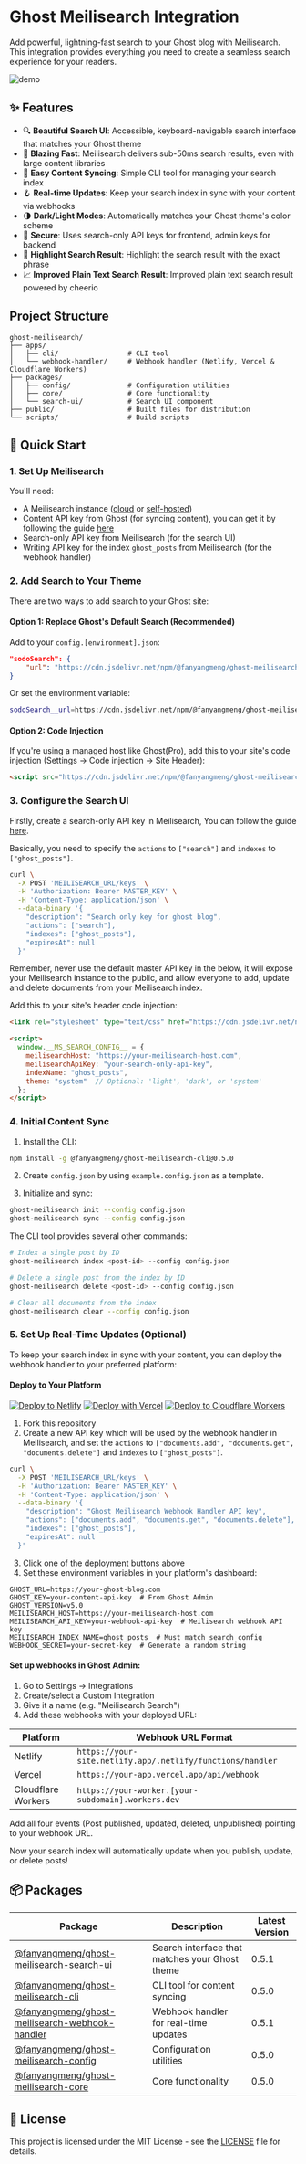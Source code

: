 # Ghost Meilisearch Integration

Add powerful, lightning-fast search to your Ghost blog with Meilisearch. This integration provides everything you need to create a seamless search experience for your readers.

![demo](static/images/demo0.5.0.gif)

## ✨ Features

- 🔍 **Beautiful Search UI**: Accessible, keyboard-navigable search interface that matches your Ghost theme
- 🚀 **Blazing Fast**: Meilisearch delivers sub-50ms search results, even with large content libraries
- 🤖 **Easy Content Syncing**: Simple CLI tool for managing your search index
- 🪝 **Real-time Updates**: Keep your search index in sync with your content via webhooks
- 🌗 **Dark/Light Modes**: Automatically matches your Ghost theme's color scheme
- 🔐 **Secure**: Uses search-only API keys for frontend, admin keys for backend
- 🍭 **Highlight Search Result**: Highlight the search result with the exact phrase
- 📈 **Improved Plain Text Search Result**: Improved plain text search result powered by cheerio

## Project Structure

```
ghost-meilisearch/
├── apps/
│   ├── cli/                 # CLI tool
│   └── webhook-handler/     # Webhook handler (Netlify, Vercel & Cloudflare Workers)
├── packages/
│   ├── config/              # Configuration utilities
│   ├── core/                # Core functionality
│   └── search-ui/           # Search UI component
├── public/                  # Built files for distribution
└── scripts/                 # Build scripts
```

## 🚀 Quick Start

### 1. Set Up Meilisearch

You'll need:
- A Meilisearch instance ([cloud](https://cloud.meilisearch.com) or [self-hosted](https://docs.meilisearch.com/learn/getting_started/installation.html))
- Content API key from Ghost (for syncing content), you can get it by following the guide [here](https://ghost.org/docs/content-api/)
- Search-only API key from Meilisearch (for the search UI)
- Writing API key for the index `ghost_posts` from Meilisearch (for the webhook handler)

### 2. Add Search to Your Theme

There are two ways to add search to your Ghost site:

#### Option 1: Replace Ghost's Default Search (Recommended)

Add to your `config.[environment].json`:
```json
"sodoSearch": {
    "url": "https://cdn.jsdelivr.net/npm/@fanyangmeng/ghost-meilisearch-search-ui@0.5.0/dist/search.min.js"
}
```

Or set the environment variable:
```bash
sodoSearch__url=https://cdn.jsdelivr.net/npm/@fanyangmeng/ghost-meilisearch-search-ui@0.5.0/dist/search.min.js
```

#### Option 2: Code Injection

If you're using a managed host like Ghost(Pro), add this to your site's code injection (Settings → Code injection → Site Header):

```html
<script src="https://cdn.jsdelivr.net/npm/@fanyangmeng/ghost-meilisearch-search-ui@0.5.0/dist/search.min.js"></script>
```

### 3. Configure the Search UI

Firstly, create a search-only API key in Meilisearch, You can follow the guide [here](https://www.meilisearch.com/docs/reference/api/keys#create-a-key).

Basically, you need to specify the `actions` to `["search"]` and `indexes` to `["ghost_posts"]`.

```bash
curl \
  -X POST 'MEILISEARCH_URL/keys' \
  -H 'Authorization: Bearer MASTER_KEY' \
  -H 'Content-Type: application/json' \
  --data-binary '{
    "description": "Search only key for ghost blog",
    "actions": ["search"],
    "indexes": ["ghost_posts"],
    "expiresAt": null
  }'
```

Remember, never use the default master API key in the below, it will expose your Meilisearch instance to the public, and allow everyone to add, update and delete documents from your Meilisearch index.

Add this to your site's header code injection:

```html
<link rel="stylesheet" type="text/css" href="https://cdn.jsdelivr.net/npm/@fanyangmeng/ghost-meilisearch-search-ui@0.5.0/dist/styles.css">

<script>
  window.__MS_SEARCH_CONFIG__ = {
    meilisearchHost: "https://your-meilisearch-host.com",
    meilisearchApiKey: "your-search-only-api-key",
    indexName: "ghost_posts",
    theme: "system"  // Optional: 'light', 'dark', or 'system'
  };
</script>
```

### 4. Initial Content Sync

1. Install the CLI:
```bash
npm install -g @fanyangmeng/ghost-meilisearch-cli@0.5.0
```

2. Create `config.json` by using `example.config.json` as a template.

3. Initialize and sync:
```bash
ghost-meilisearch init --config config.json
ghost-meilisearch sync --config config.json
```

The CLI tool provides several other commands:

```bash
# Index a single post by ID
ghost-meilisearch index <post-id> --config config.json

# Delete a single post from the index by ID
ghost-meilisearch delete <post-id> --config config.json

# Clear all documents from the index
ghost-meilisearch clear --config config.json
```

### 5. Set Up Real-Time Updates (Optional)

To keep your search index in sync with your content, you can deploy the webhook handler to your preferred platform:

#### Deploy to Your Platform

[![Deploy to Netlify](https://www.netlify.com/img/deploy/button.svg)](https://app.netlify.com/start/deploy?repository=https://github.com/mfydev/ghost-meilisearch)
[![Deploy with Vercel](https://vercel.com/button)](https://vercel.com/new/clone?repository-url=https://github.com/mfydev/ghost-meilisearch)
[![Deploy to Cloudflare Workers](https://deploy.workers.cloudflare.com/button)](https://deploy.workers.cloudflare.com/?url=https://github.com/mfydev/ghost-meilisearch)

1. Fork this repository
2. Create a new API key which will be used by the webhook handler in Meilisearch, and set the `actions` to `["documents.add", "documents.get", "documents.delete"]` and `indexes` to `["ghost_posts"]`.
```bash
curl \
  -X POST 'MEILISEARCH_URL/keys' \
  -H 'Authorization: Bearer MASTER_KEY' \
  -H 'Content-Type: application/json' \
  --data-binary '{
    "description": "Ghost Meilisearch Webhook Handler API key",
    "actions": ["documents.add", "documents.get", "documents.delete"],
    "indexes": ["ghost_posts"],
    "expiresAt": null
  }'
```
3. Click one of the deployment buttons above
4. Set these environment variables in your platform's dashboard:
```env
GHOST_URL=https://your-ghost-blog.com
GHOST_KEY=your-content-api-key  # From Ghost Admin
GHOST_VERSION=v5.0
MEILISEARCH_HOST=https://your-meilisearch-host.com
MEILISEARCH_API_KEY=your-webhook-api-key  # Meilisearch webhook API key
MEILISEARCH_INDEX_NAME=ghost_posts  # Must match search config
WEBHOOK_SECRET=your-secret-key  # Generate a random string
```

#### Set up webhooks in Ghost Admin:

1. Go to Settings → Integrations
2. Create/select a Custom Integration
3. Give it a name (e.g. "Meilisearch Search")
4. Add these webhooks with your deployed URL:

| Platform | Webhook URL Format |
|----------|-------------------|
| Netlify | `https://your-site.netlify.app/.netlify/functions/handler` |
| Vercel | `https://your-app.vercel.app/api/webhook` |
| Cloudflare Workers | `https://your-worker.[your-subdomain].workers.dev` |

Add all four events (Post published, updated, deleted, unpublished) pointing to your webhook URL.

Now your search index will automatically update when you publish, update, or delete posts!

## 📦 Packages

| Package | Description | Latest Version |
|---------|-------------|----------------|
| [@fanyangmeng/ghost-meilisearch-search-ui](packages/search-ui) | Search interface that matches your Ghost theme |  0.5.1  |
| [@fanyangmeng/ghost-meilisearch-cli](apps/cli/README.md) | CLI tool for content syncing | 0.5.0  |
| [@fanyangmeng/ghost-meilisearch-webhook-handler](apps/webhook-handler) | Webhook handler for real-time updates |  0.5.1  |
| [@fanyangmeng/ghost-meilisearch-config](packages/config) | Configuration utilities |  0.5.0 |
| [@fanyangmeng/ghost-meilisearch-core](packages/core) | Core functionality |  0.5.0 |

## 📄 License

This project is licensed under the MIT License - see the [LICENSE](LICENSE) file for details.
